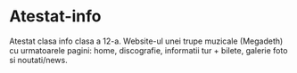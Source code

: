 # Atestat-info
Atestat clasa info clasa a 12-a. Website-ul unei trupe muzicale (Megadeth) cu urmatoarele pagini: home, discografie, informatii tur + bilete, galerie foto si noutati/news.
